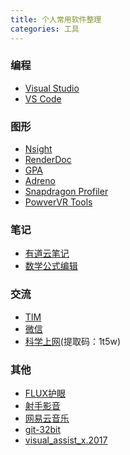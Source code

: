 ```yaml
---
title: 个人常用软件整理
categories: 工具
---
```


### 编程
- [Visual Studio](https://visualstudio.microsoft.com/zh-hans/thank-you-downloading-visual-studio/?sku=Community&rel=15)
- [VS Code](https://code.visualstudio.com/docs?dv=win&wt.mc_id=DX_841432&sku=codewin)

### 图形
- [Nsight](https://developer.nvidia.com/nsight-visual-studio-edition-downloads)
- [RenderDoc](https://renderdoc.org/)
- [GPA](https://software.intel.com/en-us/gpa)
- [Adreno](https://developer.qualcomm.com/software/adreno-gpu-profiler)
- [Snapdragon Profiler](https://developer.qualcomm.com/software/snapdragon-profiler)
- [PowverVR Tools](https://www.imgtec.com/developers/powervr-sdk-tools/installers/)

### 笔记
- [有道云笔记](http://note.youdao.com/)
- [数学公式编辑](http://www.codecogs.com/latex/eqneditor.php)

### 交流
- [TIM](https://office.qq.com/)
- [微信](https://weixin.qq.com/)
- [科学上网](https://pan.baidu.com/s/1U5L03quonBRXQ4U5XLztCQ 
)(提取码：1t5w)

### 其他
- [FLUX护眼](https://justgetflux.com/)
- [射手影音](https://www.splayer.org/#screens)
- [网易云音乐](https://music.163.com/)
- [git-32bit](https://pan.baidu.com/s/1NleAMhtl1NRnkVVg_hFyog)
- [visual_assist_x.2017](https://pan.baidu.com/s/1QVucSRjhm1Zwb8tCoUp9nw)